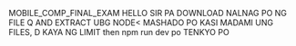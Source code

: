 MOBILE_COMP_FINAL_EXAM
HELLO SIR
PA DOWNLOAD NALNAG PO NG FILE Q AND EXTRACT UBG NODE< MASHADO PO KASI MADAMI UNG FILES, D KAYA NG LIMIT
then npm run dev po
TENKYO PO
